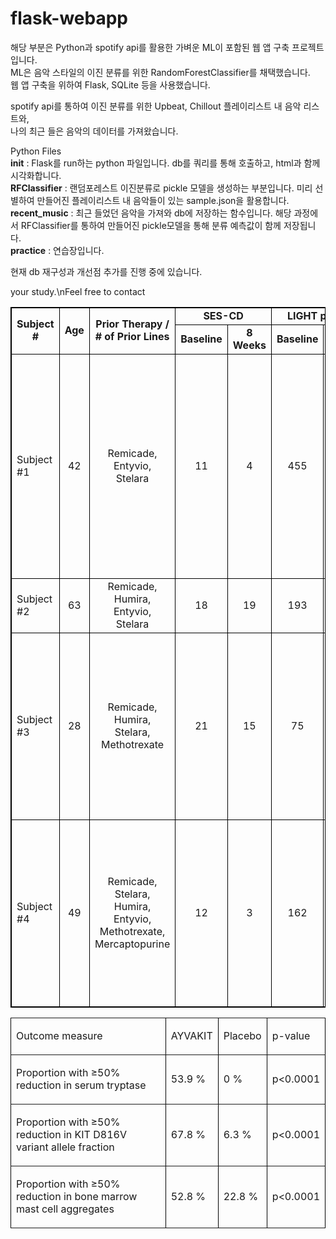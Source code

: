 # flask-webapp

해당 부분은 Python과 spotify api를 활용한 가벼운 ML이 포함된 웹 앱 구축 프로젝트입니다.\
ML은 음악 스타일의 이진 분류를 위한 RandomForestClassifier를 채택했습니다.\
웹 앱 구축을 위하여 Flask, SQLite 등을 사용했습니다.

spotify api를 통하여 이진 분류를 위한 Upbeat, Chillout 플레이리스트 내 음악 리스트와,\
나의 최근 들은 음악의 데이터를 가져왔습니다.

Python Files\
__init__ : Flask를 run하는 python 파일입니다. db를 쿼리를 통해 호출하고, html과 함께 시각화합니다. \
__RFClassifier__ : 랜덤포레스트 이진분류로 pickle 모델을 생성하는 부분입니다. 미리 선별하여 만들어진 플레이리스트 내 음악들이 있는 sample.json을 활용합니다.\
__recent_music__ : 최근 들었던 음악을 가져와 db에 저장하는 함수입니다. 해당 과정에서 RFClassifier를 통하여 만들어진 pickle모델을 통해 분류 예측값이 함께 저장됩니다.\
__practice__ : 연습장입니다.

현재 db 재구성과 개선점 추가를 진행 중에 있습니다.

your study.\nFeel free to contact

<table style="border-top: solid black 1pt ; border-right: solid black 1pt ; border-bottom: solid black 1pt ; border-left: solid black 1pt ; border-collapse: collapse; width:100%; border-collapse:collapse ;">
<tbody><tr>
<td rowspan="2" style="border-top: solid black 1pt ; border-right: solid black 1pt ; border-bottom: solid black 1pt ; border-left: solid black 1pt ; text-align: center ;  vertical-align: middle; vertical-align: middle ; ">
<strong>Subject #</strong><br>
</td>
<td rowspan="2" style="border-top: solid black 1pt ; border-right: solid black 1pt ; border-bottom: solid black 1pt ; border-left: solid black 1pt ; text-align: center ;  vertical-align: middle; vertical-align: middle ; ">
<strong>Age</strong><br>
</td>
<td rowspan="2" style="border-top: solid black 1pt ; border-right: solid black 1pt ; border-bottom: solid black 1pt ; border-left: solid black 1pt ; text-align: center ;  vertical-align: middle; vertical-align: middle ; ">
<strong>Prior Therapy /</strong><br><strong># of Prior Lines</strong><br>
</td>
<td colspan="2" style="border-top: solid black 1pt ; border-right: solid black 1pt ; border-bottom: solid black 1pt ; border-left: solid black 1pt ; text-align: center ;  vertical-align: middle; vertical-align: middle ; "><strong>SES-CD</strong></td>
<td colspan="2" style="border-top: solid black 1pt ; border-right: solid black 1pt ; border-bottom: solid black 1pt ; border-left: solid black 1pt ; text-align: center ;  vertical-align: middle; vertical-align: middle ; "><strong>LIGHT pg/mL</strong></td>
<td rowspan="2" style="border-top: solid black 1pt ; border-right: solid black 1pt ; border-bottom: solid black 1pt ; border-left: solid black 1pt ; text-align: center ;  vertical-align: middle; vertical-align: middle ; ">
<strong>Response</strong><br>
</td>
</tr>
<tr>
<td style="border-top: solid black 1pt ; border-right: solid black 1pt ; border-bottom: solid black 1pt ; border-left: solid black 1pt ; text-align: center ;  vertical-align: middle; vertical-align: middle ; "><strong>Baseline</strong></td>
<td style="border-top: solid black 1pt ; border-right: solid black 1pt ; border-bottom: solid black 1pt ; border-left: solid black 1pt ; text-align: center ;  vertical-align: middle; vertical-align: middle ; "><strong>8 Weeks</strong></td>
<td style="border-top: solid black 1pt ; border-right: solid black 1pt ; border-bottom: solid black 1pt ; border-left: solid black 1pt ; text-align: center ;  vertical-align: middle; vertical-align: middle ; "><strong>Baseline</strong></td>
<td style="border-top: solid black 1pt ; border-right: solid black 1pt ; border-bottom: solid black 1pt ; border-left: solid black 1pt ; text-align: center ;  vertical-align: middle; vertical-align: middle ; "><strong>8 Weeks</strong></td>
</tr>
<tr>
<td style="max-width:10%; width:10%; min-width:10%;;border-top: solid black 1pt ; border-right: solid black 1pt ; border-bottom: solid black 1pt ; border-left: solid black 1pt ; text-align: justify ;  vertical-align: middle; vertical-align: middle ; ">Subject #1</td>
<td style="max-width:5%; width:5%; min-width:5%;;border-top: solid black 1pt ; border-right: solid black 1pt ; border-bottom: solid black 1pt ; border-left: solid black 1pt ; text-align: center ;  vertical-align: middle; vertical-align: middle ; ">42</td>
<td style="max-width:20%; width:20%; min-width:20%;;border-top: solid black 1pt ; border-right: solid black 1pt ; border-bottom: solid black 1pt ; border-left: solid black 1pt ; text-align: center ;  vertical-align: middle; vertical-align: middle ; ">Remicade, Entyvio, <br>Stelara</td>
<td style="max-width:8%; width:8%; min-width:8%;;border-top: solid black 1pt ; border-right: solid black 1pt ; border-bottom: solid black 1pt ; border-left: solid black 1pt ; text-align: center ;  vertical-align: middle; vertical-align: middle ; ">11</td>
<td style="max-width:8%; width:8%; min-width:8%;;border-top: solid black 1pt ; border-right: solid black 1pt ; border-bottom: solid black 1pt ; border-left: solid black 1pt ; text-align: center ;  vertical-align: middle; vertical-align: middle ; ">4</td>
<td style="max-width:8%; width:8%; min-width:8%;;border-top: solid black 1pt ; border-right: solid black 1pt ; border-bottom: solid black 1pt ; border-left: solid black 1pt ; text-align: center ;  vertical-align: middle; vertical-align: middle ; ">455</td>
<td style="max-width:8%; width:8%; min-width:8%;;border-top: solid black 1pt ; border-right: solid black 1pt ; border-bottom: solid black 1pt ; border-left: solid black 1pt ; text-align: center ;  vertical-align: middle; vertical-align: middle ; ">24</td>
<td style="max-width:33%; width:33%; min-width:33%;;border-top: solid black 1pt ; border-right: solid black 1pt ; border-bottom: solid black 1pt ; border-left: solid black 1pt ; vertical-align: middle ; ">Significant mucosal healing: <ul>
<li>64% reduction in SES-CD score (moderate to mild)</li>
<li>Patient relapsed post treatment and needed surgery<br>
</li>
</ul> </td>
</tr>
<tr>
<td style="border-top: solid black 1pt ; border-right: solid black 1pt ; border-bottom: solid black 1pt ; border-left: solid black 1pt ; text-align: justify ;  vertical-align: middle; vertical-align: middle ; ">Subject #2</td>
<td style="border-top: solid black 1pt ; border-right: solid black 1pt ; border-bottom: solid black 1pt ; border-left: solid black 1pt ; text-align: center ;  vertical-align: middle; vertical-align: middle ; ">63</td>
<td style="border-top: solid black 1pt ; border-right: solid black 1pt ; border-bottom: solid black 1pt ; border-left: solid black 1pt ; text-align: center ;  vertical-align: middle; vertical-align: middle ; ">Remicade, Humira, Entyvio, <br>Stelara<br>
</td>
<td style="border-top: solid black 1pt ; border-right: solid black 1pt ; border-bottom: solid black 1pt ; border-left: solid black 1pt ; text-align: center ;  vertical-align: middle; vertical-align: middle ; ">18</td>
<td style="border-top: solid black 1pt ; border-right: solid black 1pt ; border-bottom: solid black 1pt ; border-left: solid black 1pt ; text-align: center ;  vertical-align: middle; vertical-align: middle ; ">19</td>
<td style="border-top: solid black 1pt ; border-right: solid black 1pt ; border-bottom: solid black 1pt ; border-left: solid black 1pt ; text-align: center ;  vertical-align: middle; vertical-align: middle ; ">193</td>
<td style="border-top: solid black 1pt ; border-right: solid black 1pt ; border-bottom: solid black 1pt ; border-left: solid black 1pt ; text-align: center ;  vertical-align: middle; vertical-align: middle ; ">29</td>
<td style="border-top: solid black 1pt ; border-right: solid black 1pt ; border-bottom: solid black 1pt ; border-left: solid black 1pt ; vertical-align: middle ; ">No evidence of improvement<br>
</td>
</tr>
<tr>
<td style="border-top: solid black 1pt ; border-right: solid black 1pt ; border-bottom: solid black 1pt ; border-left: solid black 1pt ; text-align: justify ;  vertical-align: middle; vertical-align: middle ; ">Subject #3</td>
<td style="border-top: solid black 1pt ; border-right: solid black 1pt ; border-bottom: solid black 1pt ; border-left: solid black 1pt ; text-align: center ;  vertical-align: middle; vertical-align: middle ; ">28</td>
<td style="border-top: solid black 1pt ; border-right: solid black 1pt ; border-bottom: solid black 1pt ; border-left: solid black 1pt ; text-align: center ;  vertical-align: middle; vertical-align: middle ; ">Remicade, Humira, <br>Stelara, Methotrexate</td>
<td style="border-top: solid black 1pt ; border-right: solid black 1pt ; border-bottom: solid black 1pt ; border-left: solid black 1pt ; text-align: center ;  vertical-align: middle; vertical-align: middle ; ">21</td>
<td style="border-top: solid black 1pt ; border-right: solid black 1pt ; border-bottom: solid black 1pt ; border-left: solid black 1pt ; text-align: center ;  vertical-align: middle; vertical-align: middle ; ">15</td>
<td style="border-top: solid black 1pt ; border-right: solid black 1pt ; border-bottom: solid black 1pt ; border-left: solid black 1pt ; text-align: center ;  vertical-align: middle; vertical-align: middle ; ">75</td>
<td style="border-top: solid black 1pt ; border-right: solid black 1pt ; border-bottom: solid black 1pt ; border-left: solid black 1pt ; text-align: center ;  vertical-align: middle; vertical-align: middle ; ">27</td>
<td style="border-top: solid black 1pt ; border-right: solid black 1pt ; border-bottom: solid black 1pt ; border-left: solid black 1pt ; vertical-align: middle ; ">Significant mucosal healing: <ul type="disc">
<li>29% reduction in SES-CD score (severe to moderate)</li>
<li>Exploring single-patient IND<br>
</li>
</ul> </td>
</tr>
<tr>
<td style="border-top: solid black 1pt ; border-right: solid black 1pt ; border-bottom: solid black 1pt ; border-left: solid black 1pt ; text-align: justify ;  vertical-align: middle; vertical-align: middle ; ">Subject #4</td>
<td style="border-top: solid black 1pt ; border-right: solid black 1pt ; border-bottom: solid black 1pt ; border-left: solid black 1pt ; text-align: center ;  vertical-align: middle; vertical-align: middle ; ">49</td>
<td style="border-top: solid black 1pt ; border-right: solid black 1pt ; border-bottom: solid black 1pt ; border-left: solid black 1pt ; text-align: center ;  vertical-align: middle; vertical-align: middle ; ">Remicade, Stelara, <br>Humira, Entyvio, Methotrexate, Mercaptopurine<br>
</td>
<td style="border-top: solid black 1pt ; border-right: solid black 1pt ; border-bottom: solid black 1pt ; border-left: solid black 1pt ; text-align: center ;  vertical-align: middle; vertical-align: middle ; ">12</td>
<td style="border-top: solid black 1pt ; border-right: solid black 1pt ; border-bottom: solid black 1pt ; border-left: solid black 1pt ; text-align: center ;  vertical-align: middle; vertical-align: middle ; ">3</td>
<td style="border-top: solid black 1pt ; border-right: solid black 1pt ; border-bottom: solid black 1pt ; border-left: solid black 1pt ; text-align: center ;  vertical-align: middle; vertical-align: middle ; ">162</td>
<td style="border-top: solid black 1pt ; border-right: solid black 1pt ; border-bottom: solid black 1pt ; border-left: solid black 1pt ; text-align: center ;  vertical-align: middle; vertical-align: middle ; ">45</td>
<td style="border-top: solid black 1pt ; border-right: solid black 1pt ; border-bottom: solid black 1pt ; border-left: solid black 1pt ; vertical-align: middle ; ">Significant mucosal healing: <ul type="disc">
<li>75% reduction in SES-CD score (moderate to mild)</li>
<li>Exploring single-patient IND</li>
</ul> </td>
</tr>
</tbody></table>

<table border="1" cellpadding="0" cellspacing="0" style="BORDER-COLLAPSE: COLLAPSE; BORDER-TOP:1pt black; BORDER-RIGHT:1pt black; BORDER-BOTTOM:1pt black; BORDER-LEFT:1pt black ;"><tr><td colspan="1" rowspan="1" style>
<p style><span style>Outcome measure</span></p>
</td>
<td colspan="1" rowspan="1" style>
<p style><span style>AYVAKIT</span></p>
</td>
<td colspan="1" rowspan="1" style>
<p style><span style>Placebo</span></p>
</td>
<td colspan="1" rowspan="1" style>
<p style><span style>p-value</span></p>
</td>
</tr><tr><td colspan="1" rowspan="1" style>
<p style><span style>Proportion with ≥50% reduction in serum tryptase</span></p>
</td>
<td colspan="1" rowspan="1" style>
<p style><span style>53.9 %</span></p>
</td>
<td colspan="1" rowspan="1" style>
<p style><span style>0 %</span></p>
</td>
<td colspan="1" rowspan="1" style>
<p style><span style>p&lt;0.0001</span></p>
</td>
</tr><tr><td colspan="1" rowspan="1" style>
<p style><span style>Proportion with ≥50% reduction in KIT D816V variant allele fraction</span></p>
</td>
<td colspan="1" rowspan="1" style>
<p style><span style>67.8 %</span></p>
</td>
<td colspan="1" rowspan="1" style>
<p style><span style>6.3 %</span></p>
</td>
<td colspan="1" rowspan="1" style>
<p style><span style>p&lt;0.0001</span></p>
</td>
</tr><tr><td colspan="1" rowspan="1" style>
<p style><span style>Proportion with ≥50% reduction in bone marrow mast cell aggregates</span></p>
</td>
<td colspan="1" rowspan="1" style>
<p style><span style>52.8 %</span></p>
</td>
<td colspan="1" rowspan="1" style>
<p style><span style>22.8 %</span></p>
</td>
<td colspan="1" rowspan="1" style>
<p style><span style>p&lt;0.0001</span></p>
</td>
</tr></table>
